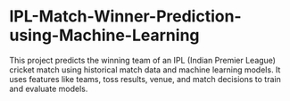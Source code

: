 # IPL-Match-Winner-Prediction-using-Machine-Learning
This project predicts the winning team of an IPL (Indian Premier League) cricket match using historical match data and machine learning models. It uses features like teams, toss results, venue, and match decisions to train and evaluate models.
